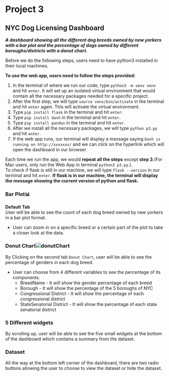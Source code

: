 
# Project 3

## NYC Dog Licensing Dashboard  

***A dashboard showing all the different dog breeds owned by new yorkers with a bar plot and the percentage of dogs owned by different boroughs/districts with a donut chart.*** 

Before we do the following steps, users need to have python3 installed in their local machines.  
  
**To use the web app, users need to follow the steps provided:**  
1. In the terminal of where we run our code, type `python3 -m venv venv` and hit `enter`. It will set up an isolated virtual environment that would contain all the necessary packages needed for a specific project.
2. After the first step, we will type `source venv/bin/activate` in the terminal and hit `enter` again. This will activate the virtual environment.  
3. Type `pip install flask` in the terminal and hit `enter`.
4. Type `pip install dash` in the terminal and hit `enter`.
5. Type `pip install pandas` in the terminal and hit `enter`.
6. After we install all the necessary packages, we will type `python p3.py` and hit `enter`. 
7. If the web app runs, our terminal will display a message saying `Dash is running on http://xxxxxxx/` and we can click on the hyperlink which will open the dashboard in our browser.

Each time we run the app, we would **repeat all the steps** except **step 3**.(For Mac users, only run the Web App in terminal `python3 p3.py`.).  
To check if flask is still in our machine, we will type `flask --version` in our terminal and hit `enter`. **If flask is in our machine, the terminal will display the message showing the current version of python and flask.**  

### Bar Plot:bar_chart:

**Default Tab**  
User will be able to see the count of each dog breed owned by new yorkers in a bar plot format. 
* User can zoom in on a specific breed or a certain part of the plot to take a closer look at the data.  

### Donut Chart![donutChart](https://img.icons8.com/office/30/000000/doughnut-chart--v1.png)

By Clicking on the second tab `Donut Chart`, user will be able to see the percentage of genders in each dog breed.  
* User can choose from 4 different variables to see the percentage of its components.  
	* BreedName - It will show the gender percentage of each breed
	* Borough - It will show the percentage of the 5 boroughs of NYC
	* Congressional District - It will show the percentage of each congressional district
	* StateSenatorial District - It will show the percentage of each state senatorial district  

### 5 Different widgets 
By scrolling up, user will be able to see the five small widgets at the bottom of the dashboard which contains a summary from the dataset. 

### Dataset
All the way at the bottom left corner of the dashboard, there are two radio buttons allowing the user to choose to view the dataset or hide the dataset.
